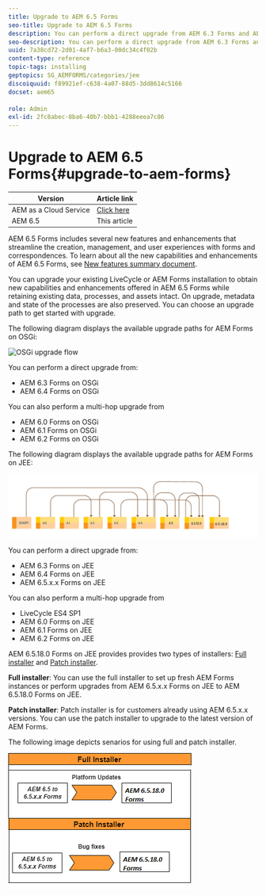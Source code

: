 ```yaml
---
title: Upgrade to AEM 6.5 Forms
seo-title: Upgrade to AEM 6.5 Forms
description: You can perform a direct upgrade from AEM 6.3 Forms and AEM 6.4 Forms to AEM 6.5 Forms.
seo-description: You can perform a direct upgrade from AEM 6.3 Forms and AEM 6.4 Forms to AEM 6.5 Forms.
uuid: 7a38cd72-2d01-4af7-b6a3-00dc34c4f02b
content-type: reference
topic-tags: installing
geptopics: SG_AEMFORMS/categories/jee
discoiquuid: f89921ef-c638-4a07-88d5-3dd8614c5166
docset: aem65

role: Admin
exl-id: 2fc8abec-8ba6-40b7-bbb1-4288eeea7c86
---
```

# Upgrade to AEM 6.5 Forms{#upgrade-to-aem-forms}

| Version | Article link |
| -------- | ---------------------------- |
| AEM as a Cloud Service |    [Click here](https://experienceleague.adobe.com/docs/experience-manager-cloud-service/content/forms/setup-configure-migrate/migrate-to-forms-as-a-cloud-service.html)                  |
| AEM 6.5     | This article         |


AEM 6.5 Forms includes several new features and enhancements that streamline the creation, management, and user experiences with forms and correspondences. To learn about all the new capabilities and enhancements of AEM 6.5 Forms, see [New features summary document](../../forms/using/whats-new.md).

You can upgrade your existing LiveCycle or AEM Forms installation to obtain new capabilities and enhancements offered in AEM 6.5 Forms while retaining existing data, processes, and assets intact. On upgrade, metadata and state of the processes are also preserved. You can choose an upgrade path to get started with upgrade.

The following diagram displays the available upgrade paths for AEM Forms on OSGi:

![OSGi upgrade flow](do-not-localize/osgi-upgrade-path.png)

You can perform a direct upgrade from:

* AEM 6.3 Forms on OSGi
* AEM 6.4 Forms on OSGi

You can also perform a multi-hop upgrade from

* AEM 6.0 Forms on OSGi
* AEM 6.1 Forms on OSGi
* AEM 6.2 Forms on OSGi

The following diagram displays the available upgrade paths for AEM Forms on JEE:

![JEE upgrade 6.5](do-not-localize/jee-upgrade-6-5.png)


You can perform a direct upgrade from:

* AEM 6.3 Forms on JEE
* AEM 6.4 Forms on JEE
* AEM 6.5.x.x Forms on JEE

You can also perform a multi-hop upgrade from

* LiveCycle ES4 SP1
* AEM 6.0 Forms on JEE
* AEM 6.1 Forms on JEE
* AEM 6.2 Forms on JEE

AEM 6.5.18.0 Forms on JEE provides provides two types of installers: [Full installer](https://experienceleague.adobe.com/docs/experience-manager-release-information/aem-release-updates/forms-updates/aem-forms-releases.html) and [Patch installer](https://experienceleague.adobe.com/docs/experience-manager-release-information/aem-release-updates/forms-updates/aem-forms-releases.html).

**Full installer**: You can use the full installer to set up fresh AEM Forms instances or perform upgrades from AEM 6.5.x.x Forms on JEE to AEM 6.5.18.0 Forms on JEE.

**Patch installer**: Patch installer is for customers already using AEM 6.5.x.x versions. You can use the patch installer to upgrade to the latest version of AEM Forms.

The following image depicts senarios for using full and patch installer.

![Full Installer and Patch Installer](/help/forms/using/assets/full-and-patch-installer.png)

<!--
[Work in Progress]

Migration involves moving only assets (PDF, XDP, images, adaptive forms, correspondence management assets) from one server to another - processes (LCA), settings, configurations, and a few other pieces of metadata are not migrated. Perform the following steps to migrate to AEM 6.3 Forms:

1. Set up a fresh environment of [AEM 6.3 Forms](https://adobe.com/go/learn_aemforms_documentation_63).
1. Move XDP or other compatible assets to the freshly set instance. For detailed instructions, see [Importing and exporting assets to AEM Forms](../../forms/using/import-export-forms-templates.md). [
   ](../../forms/using/import-export-forms-templates.md)
1. Build the required services, if any.

   For example, if you are using AEM Forms on JEE Document Services, changes are required in the code to use document services available in AEM Forms on OSGi.

1. Perform post-installation activities:

    * **Run Migration Utility**

      The migration utility makes the adaptive forms and correspondence management assets of earlier versions compatible with AEM 6.3 forms. You can download the utility from AEM Software Distribution. For step-by-step information to configure and use the migration utility, see [migration utility](../../forms/using/migration-utility.md) documentation.

    * **Reconfigure Adobe Sign**

      If you had Adobe Sign configured in the previous version of AEM Forms, then reconfigure Adobe Sign from AEM Cloud services. For more details, see [Integrate Adobe Sign with AEM Forms](../../forms/using/adobe-sign-integration-adaptive-forms.md).

      Moreover, AEM 6.3 Forms release has introduced many new Adobe Sign features. For step-by-step information to use Adobe Sign, see [Using Adobe Sign in an adaptive form](../../forms/using/working-with-adobe-sign.md).

    * **Reconfigure analytics and reports**

      In AEM 6.3 Forms, traffic variable for source and success event for impression are not available. So, when you upgrade to AEM 6.3 Forms, AEM Forms stops sending data to Adobe Analytics server and analytics reports for adaptive forms are not available. Moreover, AEM 6.3 Forms introduces traffic variable for the version of form analytics and success event for the amount of time spent on a field. So, reconfigure analytics and reports for your AEM Forms environment. For detailed steps, see [Configuring analytics and reports](../../forms/using/configure-analytics-forms-documents.md).

      Methods to calculate average fill time for forms and average read time for have changed. So, when you upgrade to AEM 6.3 forms, older data (data from previous AEM Forms release) for these metrics is available only in Adobe Analytics. It is not visible in AEM Forms analytics reports. For these metrics, AEM Forms analytics reports display data which is captured after performing the upgrade.
      
      -->
